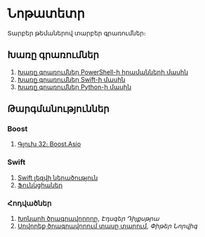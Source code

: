 # Նոթատետր

Տարբեր թեմաներով տարբեր գրառումներ։

## Խառը գրառումներ

1. [Խառը գրառումներ PowerShell-ի հրամանների մասին](my/powershell.md)
2. [Խառը գրառումներ Swift-ի մասին](my/swift.md)
3. [Խառը գրառումներ Python-ի մասին](my/python.md)

## Թարգմանություններ

### Boost

1. [Գլուխ 32։ Boost.Asio](translated/boost/ch32.md)


### Swift

1. [Swift լեզվի ներածություն](translated/swift/a-swift-tour.md)
2. [Ֆունկցիաներ](translated/swift/functions.md)


### Հոդվածներ

1. [Խոնարհ ծրագրավորողը](translated/classics/humble-programmer-the.md), _Էդսգեր Դիյքսթրա_
2. [Սովորեք ծրագրավորում տասը տարում](translated/classics/teach-yourself-programming.md), _Փիթեր Նորվիգ_
